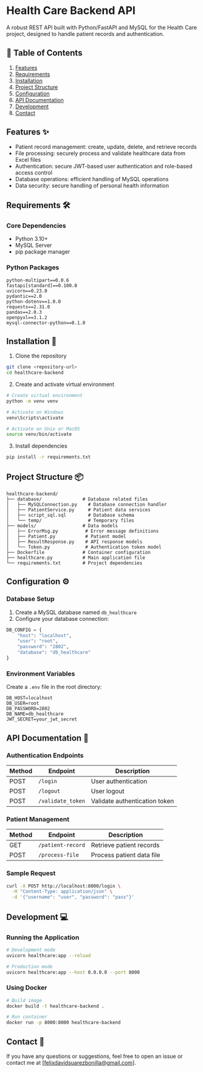 # Health Care Backend API

A robust REST API built with Python/FastAPI and MySQL for the Health Care project, designed to handle patient records and authentication.

## 📑 Table of Contents
1. [Features](#features-)
2. [Requirements](#requirements-)
3. [Installation](#installation-)
4. [Project Structure](#project-structure-)
5. [Configuration](#configuration-)
6. [API Documentation](#api-documentation-)
7. [Development](#development-)
8. [Contact](#contact-)

   

## Features ✨

- Patient record management: create, update, delete, and retrieve records
- File processing: securely process and validate healthcare data from Excel files
- Authentication: secure JWT-based user authentication and role-based access control
- Database operations: efficient handling of MySQL operations
- Data security: secure handling of personal health information

## Requirements 🛠

### Core Dependencies
- Python 3.10+
- MySQL Server
- pip package manager

### Python Packages
```
python-multipart==0.0.6
fastapi[standard]==0.100.0
uvicorn==0.23.0
pydantic==2.0
python-dotenv==1.0.0
requests==2.31.0
pandas==2.0.3
openpyxl==3.1.2
mysql-connector-python==8.1.0
```

##  Installation 🚀

1. Clone the repository
```bash
git clone <repository-url>
cd healthcare-backend
```

2. Create and activate virtual environment
```bash
# Create virtual environment
python -m venv venv

# Activate on Windows
venv\Scripts\activate

# Activate on Unix or MacOS
source venv/bin/activate
```

3. Install dependencies
```bash
pip install -r requirements.txt
```

## Project Structure 📦

```
healthcare-backend/
├── database/               # Database related files
│   ├── MySQLConnection.py    # Database connection handler
│   ├── PatientService.py     # Patient data services
│   ├── script_sql.sql        # Database schema
│   └── temp/                 # Temporary files
├── models/                 # Data models
│   ├── ErrorMsg.py          # Error message definitions
│   ├── Patient.py           # Patient model
│   ├── ResultResponse.py    # API response models
│   └── Token.py             # Authentication token model
├── Dockerfile              # Container configuration
├── healthcare.py           # Main application file
└── requirements.txt        # Project dependencies
```

## Configuration ⚙

### Database Setup

1. Create a MySQL database named `db_healthcare`
2. Configure your database connection:
```python
DB_CONFIG = {
    "host": "localhost",
    "user": "root",
    "password": "2802",
    "database": "db_healthcare"
}
```

### Environment Variables
Create a `.env` file in the root directory:
```env
DB_HOST=localhost
DB_USER=root
DB_PASSWORD=2802
DB_NAME=db_healthcare
JWT_SECRET=your_jwt_secret
```

## API Documentation 🔌

### Authentication Endpoints

| Method | Endpoint | Description |
|--------|----------|-------------|
| POST | `/login` | User authentication |
| POST | `/logout` | User logout |
| POST | `/validate_token` | Validate authentication token |

### Patient Management

| Method | Endpoint | Description |
|--------|----------|-------------|
| GET | `/patient-record` | Retrieve patient records |
| POST | `/process-file` | Process patient data file |

### Sample Request
```bash
curl -X POST http://localhost:8000/login \
  -H "Content-Type: application/json" \
  -d '{"username": "user", "password": "pass"}'
```

## Development 💻

### Running the Application
```bash
# Development mode
uvicorn healthcare:app --reload

# Production mode
uvicorn healthcare:app --host 0.0.0.0 --port 8000
```

### Using Docker
```bash
# Build image
docker build -t healthcare-backend .

# Run container
docker run -p 8000:8000 healthcare-backend
```

## Contact 📌

If you have any questions or suggestions, feel free to open an issue or contact me at [felixdavidsuarezbonilla@gmail.com].
